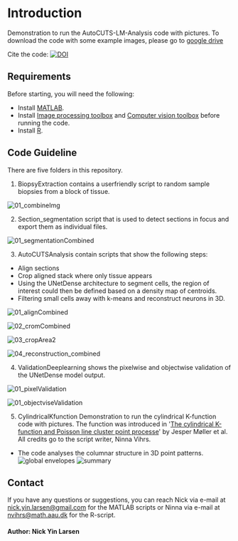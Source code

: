 # Introduction
Demonstration to run the AutoCUTS-LM-Analysis code with pictures.
To download the code with some example images, please go to [google drive](https://drive.google.com/drive/folders/1PFH3ZDogbBHG3NMdwgxhIrmVJBk39LKw?usp=sharing)

Cite the code:
[![DOI](https://zenodo.org/badge/313559780.svg)](https://zenodo.org/badge/latestdoi/313559780)

## Requirements 
Before starting, you will need the following:

- Install [MATLAB](https://www.mathworks.com/downloads/).
- Install [Image processing toolbox](https://www.mathworks.com/products/image.html) and [Computer vision toolbox](https://www.mathworks.com/products/computer-vision.html) before running the code. 
- Install [R](https://cran.r-project.org/).

## Code Guideline

There are five folders in this repository.

1. BiopsyExtraction contains a userfriendly script to random sample biopsies from a block of tissue.  

![01_combineImg](https://user-images.githubusercontent.com/70948370/100009936-cdd99100-2dcf-11eb-893a-8a4dd9c1ef1d.png)



2. Section_segmentation script that is used to detect sections in focus and export them as individual files.

![01_segmentationCombined](https://user-images.githubusercontent.com/70948370/100010000-ea75c900-2dcf-11eb-9ce9-e4a37dcf3f7b.png)



3. AutoCUTSAnalysis contain scripts that show the following steps: 
- Align sections
- Crop aligned stack where only tissue appears
- Using the UNetDense architecture to segment cells, the region of interest could then be defined based on a density map of centroids.
- Filtering small cells away with k-means and reconstruct neurons in 3D. 

![01_alignCombined](https://user-images.githubusercontent.com/70948370/100010106-0d07e200-2dd0-11eb-8599-7741753e5d92.png)

![02_cromCombined](https://user-images.githubusercontent.com/70948370/100010154-20b34880-2dd0-11eb-8523-ddbdca6de5d5.png)

![03_cropArea2](https://user-images.githubusercontent.com/70948370/100010304-5b1ce580-2dd0-11eb-894a-373cf6171c68.png)

![04_reconstruction_combined](https://user-images.githubusercontent.com/70948370/100068174-75d67500-2e37-11eb-89a6-39aa7ab141be.png)



4. ValidationDeeplearning shows the pixelwise and objectwise validation of the UNetDense model output.

![01_pixelValidation](https://user-images.githubusercontent.com/70948370/100068549-fe551580-2e37-11eb-98ab-5f6a0f963764.png)

![01_objectviseValidation](https://user-images.githubusercontent.com/70948370/100068564-01500600-2e38-11eb-829a-c3b91dce2898.png)

5. CylindricalKfunction
Demonstration to run the cylindrical K-function code with pictures. The function was introduced in '[The cylindrical K-function and Poisson line cluster point processe](https://arxiv.org/abs/1503.07423)' by Jesper Møller et al. 
All credits go to the script writer, Ninna Vihrs.

- The code analyses the columnar structure in 3D point patterns.
![global envelopes](https://user-images.githubusercontent.com/70948370/100643186-029e9880-333a-11eb-8c57-af2becf028f9.PNG)
![summary](https://user-images.githubusercontent.com/70948370/100643188-03cfc580-333a-11eb-912e-ed6777b27367.PNG)



## Contact
If you have any questions or suggestions, you can reach Nick via e-mail at nick.yin.larsen@gmail.com for the MATLAB scripts or Ninna via e-mail at nvihrs@math.aau.dk for the R-script.

#### Author: Nick Yin Larsen

